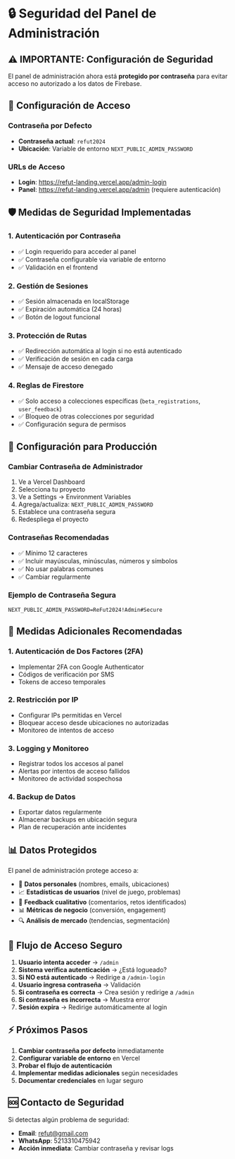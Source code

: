 # 🔒 Seguridad del Panel de Administración

## ⚠️ IMPORTANTE: Configuración de Seguridad

El panel de administración ahora está **protegido por contraseña** para evitar acceso no autorizado a los datos de Firebase.

## 🔐 Configuración de Acceso

### Contraseña por Defecto
- **Contraseña actual**: `refut2024`
- **Ubicación**: Variable de entorno `NEXT_PUBLIC_ADMIN_PASSWORD`

### URLs de Acceso
- **Login**: https://refut-landing.vercel.app/admin-login
- **Panel**: https://refut-landing.vercel.app/admin (requiere autenticación)

## 🛡️ Medidas de Seguridad Implementadas

### 1. **Autenticación por Contraseña**
- ✅ Login requerido para acceder al panel
- ✅ Contraseña configurable via variable de entorno
- ✅ Validación en el frontend

### 2. **Gestión de Sesiones**
- ✅ Sesión almacenada en localStorage
- ✅ Expiración automática (24 horas)
- ✅ Botón de logout funcional

### 3. **Protección de Rutas**
- ✅ Redirección automática al login si no está autenticado
- ✅ Verificación de sesión en cada carga
- ✅ Mensaje de acceso denegado

### 4. **Reglas de Firestore**
- ✅ Solo acceso a colecciones específicas (`beta_registrations`, `user_feedback`)
- ✅ Bloqueo de otras colecciones por seguridad
- ✅ Configuración segura de permisos

## 🔧 Configuración para Producción

### Cambiar Contraseña de Administrador
1. Ve a Vercel Dashboard
2. Selecciona tu proyecto
3. Ve a Settings → Environment Variables
4. Agrega/actualiza: `NEXT_PUBLIC_ADMIN_PASSWORD`
5. Establece una contraseña segura
6. Redespliega el proyecto

### Contraseñas Recomendadas
- ✅ Mínimo 12 caracteres
- ✅ Incluir mayúsculas, minúsculas, números y símbolos
- ✅ No usar palabras comunes
- ✅ Cambiar regularmente

### Ejemplo de Contraseña Segura
```
NEXT_PUBLIC_ADMIN_PASSWORD=ReFut2024!Admin#Secure
```

## 🚨 Medidas Adicionales Recomendadas

### 1. **Autenticación de Dos Factores (2FA)**
- Implementar 2FA con Google Authenticator
- Códigos de verificación por SMS
- Tokens de acceso temporales

### 2. **Restricción por IP**
- Configurar IPs permitidas en Vercel
- Bloquear acceso desde ubicaciones no autorizadas
- Monitoreo de intentos de acceso

### 3. **Logging y Monitoreo**
- Registrar todos los accesos al panel
- Alertas por intentos de acceso fallidos
- Monitoreo de actividad sospechosa

### 4. **Backup de Datos**
- Exportar datos regularmente
- Almacenar backups en ubicación segura
- Plan de recuperación ante incidentes

## 📊 Datos Protegidos

El panel de administración protege acceso a:
- 👥 **Datos personales** (nombres, emails, ubicaciones)
- 📈 **Estadísticas de usuarios** (nivel de juego, problemas)
- 💬 **Feedback cualitativo** (comentarios, retos identificados)
- 📊 **Métricas de negocio** (conversión, engagement)
- 🔍 **Análisis de mercado** (tendencias, segmentación)

## 🔄 Flujo de Acceso Seguro

1. **Usuario intenta acceder** → `/admin`
2. **Sistema verifica autenticación** → ¿Está logueado?
3. **Si NO está autenticado** → Redirige a `/admin-login`
4. **Usuario ingresa contraseña** → Validación
5. **Si contraseña es correcta** → Crea sesión y redirige a `/admin`
6. **Si contraseña es incorrecta** → Muestra error
7. **Sesión expira** → Redirige automáticamente al login

## ⚡ Próximos Pasos

1. **Cambiar contraseña por defecto** inmediatamente
2. **Configurar variable de entorno** en Vercel
3. **Probar el flujo de autenticación**
4. **Implementar medidas adicionales** según necesidades
5. **Documentar credenciales** en lugar seguro

## 🆘 Contacto de Seguridad

Si detectas algún problema de seguridad:
- **Email**: refut@gmail.com
- **WhatsApp**: 5213310475942
- **Acción inmediata**: Cambiar contraseña y revisar logs
